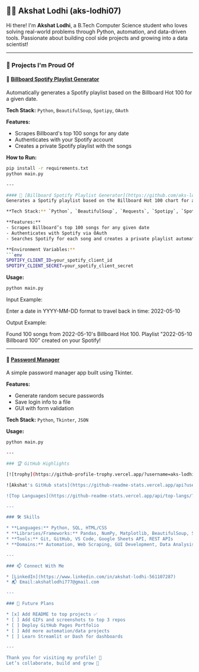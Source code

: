 ## 👨‍💻 Akshat Lodhi (aks-lodhi07)

Hi there! I'm **Akshat Lodhi**, a B.Tech Computer Science student who loves solving real-world problems through Python, automation, and data-driven tools. Passionate about building cool side projects and growing into a data scientist!

---

### 🚀 Projects I'm Proud Of

#### 🎵 [Billboard Spotify Playlist Generator](https://github.com/aks-lodhi07/billboard-spotify-playlist-generator)

Automatically generates a Spotify playlist based on the Billboard Hot 100 for a given date.

**Tech Stack:** `Python`, `BeautifulSoup`, `Spotipy`, `OAuth`

**Features:**

* Scrapes Billboard's top 100 songs for any date
* Authenticates with your Spotify account
* Creates a private Spotify playlist with the songs

**How to Run:**

```bash
pip install -r requirements.txt
python main.py

---

#### 🎵 [Billboard Spotify Playlist Generator](https://github.com/aks-lodhi07/billboard-spotify-playlist-generator)
Generates a Spotify playlist based on the Billboard Hot 100 chart for a given date using web scraping and Spotify API.

**Tech Stack:** `Python`, `BeautifulSoup`, `Requests`, `Spotipy`, `SpotifyOAuth`, `os`

**Features:**
- Scrapes Billboard’s top 100 songs for any given date
- Authenticates with Spotify via OAuth
- Searches Spotify for each song and creates a private playlist automatically

**Environment Variables:**
```env
SPOTIFY_CLIENT_ID=your_spotify_client_id  
SPOTIFY_CLIENT_SECRET=your_spotify_client_secret

```

**Usage:**

```bash
python main.py
```

Input Example:

Enter a date in YYYY-MM-DD format to travel back in time: 2022-05-10

Output Example:

Found 100 songs from 2022-05-10's Billboard Hot 100.
Playlist "2022-05-10 Billboard 100" created on your Spotify!

---

#### 🔐 [Password Manager](https://github.com/aks-lodhi07/password-manager)

A simple password manager app built using Tkinter.

**Features:**

* Generate random secure passwords
* Save login info to a file
* GUI with form validation

**Tech Stack:** `Python`, `Tkinter`, `JSON`

**Usage:**

```bash
python main.py

---

### 🏆 GitHub Highlights

[![trophy](https://github-profile-trophy.vercel.app/?username=aks-lodhi07\&theme=onedark\&column=6)](https://github.com/ryo-ma/github-profile-trophy)

![Akshat's GitHub stats](https://github-readme-stats.vercel.app/api?username=aks-lodhi07\&show_icons=true\&theme=github_dark)

![Top Languages](https://github-readme-stats.vercel.app/api/top-langs/?username=aks-lodhi07\&layout=compact\&theme=monokai)

---

### 🛠 Skills

* **Languages:** Python, SQL, HTML/CSS
* **Libraries/Frameworks:** Pandas, NumPy, Matplotlib, BeautifulSoup, Spotipy, Tkinter
* **Tools:** Git, GitHub, VS Code, Google Sheets API, REST APIs
* **Domains:** Automation, Web Scraping, GUI Development, Data Analysis

---

### 📫 Connect With Me

* [LinkedIn](https://www.linkedin.com/in/akshat-lodhi-561107287)
* 📬 Email:akshatlodhi777@gmail.com

---

### 📌 Future Plans

* [x] Add README to top projects ✅
* [ ] Add GIFs and screenshots to top 3 repos
* [ ] Deploy GitHub Pages Portfolio
* [ ] Add more automation/data projects
* [ ] Learn Streamlit or Dash for dashboards

---

Thank you for visiting my profile! 🌟
Let’s collaborate, build and grow 🚀
